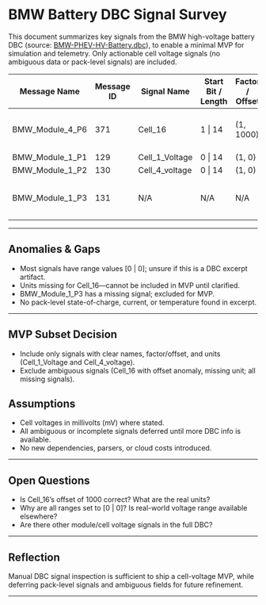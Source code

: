 # BMW Battery DBC Signal Survey

This document summarizes key signals from the BMW high-voltage battery DBC (source: [BMW-PHEV-HV-Battery.dbc](https://github.com/jamiejones85/DBC-files/blob/master/BMW-PHEV-HV-Battery.dbc)), to enable a minimal MVP for simulation and telemetry. Only actionable cell voltage signals (no ambiguous data or pack-level signals) are included.

| **Message Name**      | **Message ID** | **Signal Name**    | **Start Bit / Length** | **Factor / Offset** | **Units** | **Range** | **Anomalies / Notes**                     |
|-----------------------|----------------|--------------------|------------------------|---------------------|-----------|-----------|-------------------------------------------|
| BMW_Module_4_P6       | 371            | Cell_16            | 1 \| 14                | (1, 1000)           | N/A       | [0 \| 0]   | Missing unit, offset=1000—needs review     |
| BMW_Module_1_P1       | 129            | Cell_1_Voltage     | 0 \| 14                | (1, 0)              | mV        | [0 \| 0]   |                                           |
| BMW_Module_1_P2       | 130            | Cell_4_voltage     | 0 \| 14                | (1, 0)              | mV        | [0 \| 0]   |                                           |
| BMW_Module_1_P3       | 131            | N/A                | N/A                    | N/A                 | N/A       | N/A       | Signal missing—excluded from MVP          |

---

## **Anomalies & Gaps**
- Most signals have range values [0 \| 0]; unsure if this is a DBC excerpt artifact.
- Units missing for Cell_16—cannot be included in MVP until clarified.
- BMW_Module_1_P3 has a missing signal; excluded for MVP.
- No pack-level state-of-charge, current, or temperature found in excerpt.

---

## **MVP Subset Decision**
- Include only signals with clear names, factor/offset, and units (Cell_1_Voltage and Cell_4_voltage).
- Exclude ambiguous signals (Cell_16 with offset anomaly, missing unit; all missing signals).

## **Assumptions**
- Cell voltages in millivolts (mV) where stated.
- All ambiguous or incomplete signals deferred until more DBC info is available.
- No new dependencies, parsers, or cloud costs introduced.

---

## **Open Questions**
- Is Cell_16’s offset of 1000 correct? What are the real units?
- Why are all ranges set to [0 \| 0]? Is real-world voltage range available elsewhere?
- Are there other module/cell voltage signals in the full DBC?

---

## **Reflection**
Manual DBC signal inspection is sufficient to ship a cell-voltage MVP, while deferring pack-level signals and ambiguous fields for future refinement.

---
